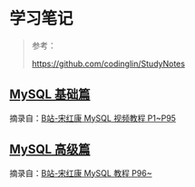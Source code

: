 # 学习笔记

>参考：
>
> https://github.com/codinglin/StudyNotes
> 


## [MySQL 基础篇](MySQL基础篇/README.md)

摘录自：[B站-宋红康 MySQL 视频教程 P1~P95](https://www.bilibili.com/video/BV1iq4y1u7vj)


## [MySQL 高级篇](MySQL高级篇/README.md)

摘录自：[B站-宋红康 MySQL 教程 P96~](https://www.bilibili.com/video/BV1iq4y1u7vj?p=96)



